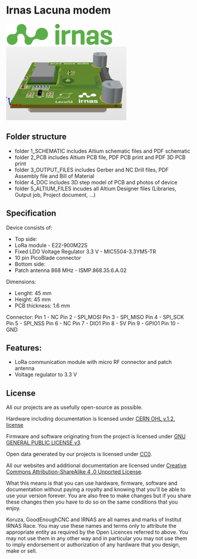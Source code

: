 # Irnas Lacuna modem
<img src="https://github.com/IRNAS/irnas-lacuna-modem/blob/development/4_DOC/irnas-logotip-rgb-02.png" height="60">

<img src="https://github.com/IRNAS/irnas-lacuna-modem/blob/development/4_DOC/pcb_angle.png" height="200">

## Folder structure
 - folder 1_SCHEMATIC includes Altium schematic files and PDF schematic
 - folder 2_PCB includes Altium PCB file, PDF PCB print and PDF 3D PCB print
 - folder 3_OUTPUT_FILES includes Gerber and NC Drill files, PDF Assembly file and Bill of Material
 - folder 4_DOC includes 3D step model of PCB and photos of device
 - folder 5_ALTIUM_FILES incudes all Altium Designer files (Libraries, Output job, Project document, ...)

## Specification
Device consists of:
 - Top side:
  - LoRa module - E22-900M22S
  - Fixed LDO Voltage Regulator 3.3 V - MIC5504-3.3YM5-TR
  - 10 pin PicoBlade connector
 - Bottom side:
  - Patch antenna 868 MHz - ISMP.868.35.6.A.02

Dimensions:
 - Lenght: 45 mm
 - Height: 45 mm
 - PCB thickness: 1.6 mm

Connector:
 Pin 1 - NC
 Pin 2 - SPI_MOSI
 Pin 3 - SPI_MISO
 Pin 4 - SPI_SCK
 Pin 5 - SPI_NSS
 Pin 6 - NC
 Pin 7 - DIO1
 Pin 8 - 5V
 Pin 9 - GPIO1
 Pin 10 - GND

## Features:
 - LoRa communication module with micro RF connector and patch antenna
 - Voltage regulator to 3.3 V


## License

All our projects are as usefully open-source as possible.

Hardware including documentation is licensed under [CERN OHL v.1.2. license](http://www.ohwr.org/licenses/cern-ohl/v1.2)

Firmware and software originating from the project is licensed under [GNU GENERAL PUBLIC LICENSE v3](http://www.gnu.org/licenses/gpl-3.0.en.html).

Open data generated by our projects is licensed under [CC0](https://creativecommons.org/publicdomain/zero/1.0/legalcode).

All our websites and additional documentation are licensed under [Creative Commons Attribution-ShareAlike 4 .0 Unported License](https://creativecommons.org/licenses/by-sa/4.0/legalcode).

What this means is that you can use hardware, firmware, software and documentation without paying a royalty and knowing that you'll be able to use your version forever. You are also free to make changes but if you share these changes then you have to do so on the same conditions that you enjoy.

Koruza, GoodEnoughCNC and IRNAS are all names and marks of Institut IRNAS Race. 
You may use these names and terms only to attribute the appropriate entity as required by the Open Licences referred to above. You may not use them in any other way and in particular you may not use them to imply endorsement or authorization of any hardware that you design, make or sell.